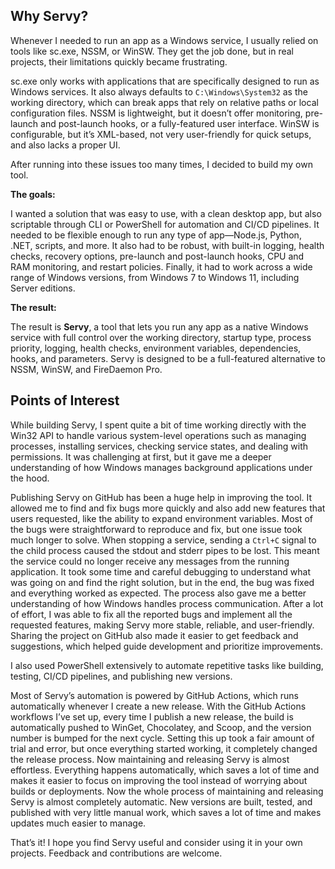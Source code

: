 ## Why Servy?

Whenever I needed to run an app as a Windows service, I usually relied on tools like sc.exe, NSSM, or WinSW. They get the job done, but in real projects, their limitations quickly became frustrating.

sc.exe only works with applications that are specifically designed to run as Windows services. It also always defaults to `C:\Windows\System32` as the working directory, which can break apps that rely on relative paths or local configuration files. NSSM is lightweight, but it doesn’t offer monitoring, pre-launch and post-launch hooks, or a fully-featured user interface. WinSW is configurable, but it’s XML-based, not very user-friendly for quick setups, and also lacks a proper UI.

After running into these issues too many times, I decided to build my own tool.

**The goals:**

I wanted a solution that was easy to use, with a clean desktop app, but also scriptable through CLI or PowerShell for automation and CI/CD pipelines. It needed to be flexible enough to run any type of app—Node.js, Python, .NET, scripts, and more. It also had to be robust, with built-in logging, health checks, recovery options, pre-launch and post-launch hooks, CPU and RAM monitoring, and restart policies. Finally, it had to work across a wide range of Windows versions, from Windows 7 to Windows 11, including Server editions.

**The result:**

The result is **Servy**, a tool that lets you run any app as a native Windows service with full control over the working directory, startup type, process priority, logging, health checks, environment variables, dependencies, hooks, and parameters. Servy is designed to be a full-featured alternative to NSSM, WinSW, and FireDaemon Pro.

## Points of Interest

While building Servy, I spent quite a bit of time working directly with the Win32 API to handle various system-level operations such as managing processes, installing services, checking service states, and dealing with permissions. It was challenging at first, but it gave me a deeper understanding of how Windows manages background applications under the hood.

Publishing Servy on GitHub has been a huge help in improving the tool. It allowed me to find and fix bugs more quickly and also add new features that users requested, like the ability to expand environment variables. Most of the bugs were straightforward to reproduce and fix, but one issue took much longer to solve. When stopping a service, sending a `Ctrl+C` signal to the child process caused the stdout and stderr pipes to be lost. This meant the service could no longer receive any messages from the running application. It took some time and careful debugging to understand what was going on and find the right solution, but in the end, the bug was fixed and everything worked as expected. The process also gave me a better understanding of how Windows handles process communication. After a lot of effort, I was able to fix all the reported bugs and implement all the requested features, making Servy more stable, reliable, and user-friendly. Sharing the project on GitHub also made it easier to get feedback and suggestions, which helped guide development and prioritize improvements.

I also used PowerShell extensively to automate repetitive tasks like building, testing, CI/CD pipelines, and publishing new versions.

Most of Servy’s automation is powered by GitHub Actions, which runs automatically whenever I create a new release. With the GitHub Actions workflows I’ve set up, every time I publish a new release, the build is automatically pushed to WinGet, Chocolatey, and Scoop, and the version number is bumped for the next cycle. Setting this up took a fair amount of trial and error, but once everything started working, it completely changed the release process. Now maintaining and releasing Servy is almost effortless. Everything happens automatically, which saves a lot of time and makes it easier to focus on improving the tool instead of worrying about builds or deployments. Now the whole process of maintaining and releasing Servy is almost completely automatic. New versions are built, tested, and published with very little manual work, which saves a lot of time and makes updates much easier to manage.

That’s it! I hope you find Servy useful and consider using it in your own projects. Feedback and contributions are welcome.
